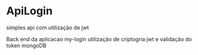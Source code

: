 # ApiLogin
simples api com utilização de jwt

Back end da aplicacao my-login
utilização de criptogria
jwt
e validação do token
mongoDB
